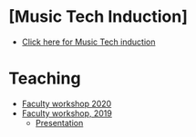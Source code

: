 
<!--

# Learning

* [Sonic Pi resources](http://ereed.gitbook.io)
* [View repo](https://github.com/MrReedSWCHS/mrreedswchs.github.io)

-->


# [Music Tech Induction]
* [Click here for Music Tech induction](induction2020/index.html)

# Teaching

* [Faculty workshop 2020](https://mrreedswchs.github.io/sonicpi2020/index.html)
* [Faculty workshop, 2019](https://github.com/MrReedSWCHS/sonicpi-190619)
  * [Presentation](https://mrreedswchs.github.io/pres/pres.html)
